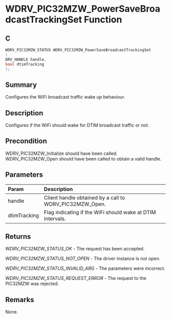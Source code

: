 # WDRV_PIC32MZW_PowerSaveBroadcastTrackingSet Function

## C

```c
WDRV_PIC32MZW_STATUS WDRV_PIC32MZW_PowerSaveBroadcastTrackingSet
(
DRV_HANDLE handle,
bool dtimTracking
);
```

## Summary

Configures the WiFi broadcast traffic wake up behaviour.  

## Description

Configures if the WiFi should wake for DTIM broadcast traffic or not.

## Precondition

WDRV_PIC32MZW_Initialize should have been called. WDRV_PIC32MZW_Open should have been called to obtain a valid handle.  

## Parameters

| Param | Description |
|:----- |:----------- |
| handle | Client handle obtained by a call to WDRV_PIC32MZW_Open. |
| dtimTracking | Flag indicating if the WiFi should wake at DTIM intervals.  

## Returns

*WDRV_PIC32MZW_STATUS_OK* - The request has been accepted.

*WDRV_PIC32MZW_STATUS_NOT_OPEN* - The driver instance is not open.

*WDRV_PIC32MZW_STATUS_INVALID_ARG* - The parameters were incorrect.

*WDRV_PIC32MZW_STATUS_REQUEST_ERROR* - The request to the PIC32MZW was rejected.
 

## Remarks

None.  
